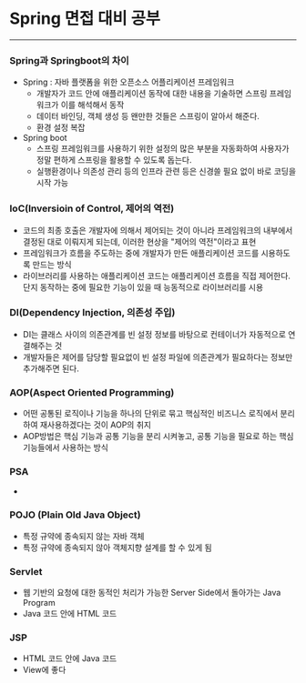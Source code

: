 # Spring 면접 대비 공부
---

### Spring과 Springboot의 차이
 - Spring : 자바 플랫폼을 위한 오픈소스 어플리케이션 프레임워크
    -  개발자가 코드 안에 애플리케이션 동작에 대한 내용을 기술하면 스프링 프레임워크가 이를 해석해서 동작
    -  데이터 바인딩, 객체 생성 등 왠만한 것들은 스프링이 알아서 해준다. 
    -  환경 설정 복잡
 - Spring boot
     - 스프링 프레임워크를 사용하기 위한 설정의 많은 부분을 자동화하여 사용자가 정말 편하게 스프링을 활용할 수 있도록 돕는다.
     - 실행환경이나 의존성 관리 등의 인프라 관련 등은 신경쓸 필요 없이 바로 코딩을 시작 가능

### IoC(Inversioin of Control, 제어의 역전)
 - 코드의 최종 호출은 개발자에 의해서 제어되는 것이 아니라 프레임워크의 내부에서 결정된 대로 이뤄지게 되는데, 이러한 현상을 "제어의 역전"이라고 표현
 - 프레임워크가 흐름을 주도하는 중에 개발자가 만든 애플리케이션 코드를 시용하도록 만드는 방식
 - 라이브러리를 사용하는 애플리케이션 코드는 애플리케이션 흐름을 직접 제어한다. 단지 동작하는 중에 필요한 기능이 있을 때 능동적으로 라이브러리를 시용
  
### DI(Dependency Injection, 의존성 주입)
 - DI는 클래스 사이의 의존관계를 빈 설정 정보를 바탕으로 컨테이너가 자동적으로 연결해주는 것
 - 개발자들은 제어를 담당할 필요없이 빈 설정 파일에 의존관계가 필요하다는 정보만 추가해주면 된다.
  
### AOP(Aspect Oriented Programming)
 - 어떤 공통된 로직이나 기능을 하나의 단위로 묶고 핵심적인 비즈니스 로직에서 분리하여 재사용하겠다는 것이 AOP의 취지
 - AOP방법은 핵심 기능과 공통 기능을 분리 시켜놓고, 공통 기능을 필요로 하는 핵심 기능들에서 사용하는 방식

### PSA
- 



### POJO (Plain Old Java Object)
 - 특정 규약에 종속되지 않는 자바 객체
 - 특정 규약에 종속되지 않아 객체지향 설계를 할 수 있게 됨

### Servlet
 - 웹 기반의 요청에 대한 동적인 처리가 가능한 Server Side에서 돌아가는 Java Program
 - Java 코드 안에 HTML 코드
### JSP
 - HTML 코드 안에 Java 코드
 - View에 좋다
 